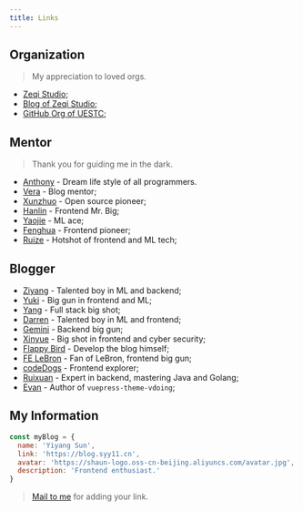 ```yaml
---
title: Links
---
```


## Organization

> My appreciation to loved orgs.

- [Zeqi Studio](https://zeqi.tech/);
- [Blog of Zeqi Studio](https://blog.zeqi.tech/);
- [GitHub Org of UESTC](https://github.com/uestcer);

## Mentor

> Thank you for guiding me in the dark.

- [Anthony](https://antfu.me/) - Dream life style of all programmers.
- [Vera](https://www.zuozuovera.com/) - Blog mentor;
- [Xunzhuo](https://www.xunzhuotalk.com/) - Open source pioneer;
- [Hanlin](https://runtus.top/) - Frontend Mr. Big;
- [Yaojie](https://acherstyx.github.io/) - ML ace;
- [Fenghua](https://zxuqian.cn/) - Frontend pioneer;
- [Ruize](https://sharifxu.top/) - Hotshot of frontend and ML tech;

## Blogger

- [Ziyang](https://t6t.xyz/) - Talented boy in ML and backend;
- [Yuki](https://yukiyousa.cn/) - Big gun in frontend and ML;
- [Yang](https://jason-xy.cn/) - Full stack big shot;
- [Darren](https://darren-dong.com/) - Talented boy in ML and frontend;
- [Gemini](https://geminiplanet.cn/) - Backend big gun;
- [Xinyue](https://cosmos-uestc.space/) - Big shot in frontend and cyber security;
- [Flappy Bird](https://lzxjack.top/) - Develop the blog himself;
- [FE LeBron](https://www.lebronchao.com/) - Fan of LeBron, frontend big gun;
- [codeDogs](https://blog.codedogs.top/) - Frontend explorer;
- [Ruixuan](https://i-have-no-name-555.github.io/) - Expert in backend, mastering Java and Golang;
- [Evan](https://xugaoyi.com/) - Author of `vuepress-theme-vdoing`;

## My Information

```js
const myBlog = {
  name: 'Yiyang Sun',
  link: 'https://blog.syy11.cn',
  avatar: 'https://shaun-logo.oss-cn-beijing.aliyuncs.com/avatar.jpg',
  description: 'Frontend enthusiast.'
}
```

> [Mail to me](mailto:syy11cn@outlook.com) for adding your link.
